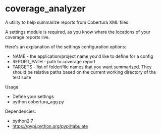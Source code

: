 coverage_analyzer
=================

A utility to help summarize reports from Cobertura XML files

A settings module is required, as you know where the locations of your coverage
reports live.

Here's an explanation of the settings configuration options:
- NAME - the application/project name you'd like to define for a config
- REPORT_PATH - path to coverage report
- TARGETS - list of folder/file names that you want summarized. They should be relative paths based on the current working directory of the test suite

Usage
- Define your settings
- python cobertura_agg.py

Dependencies:
- python2.7
- https://pypi.python.org/pypi/tabulate
